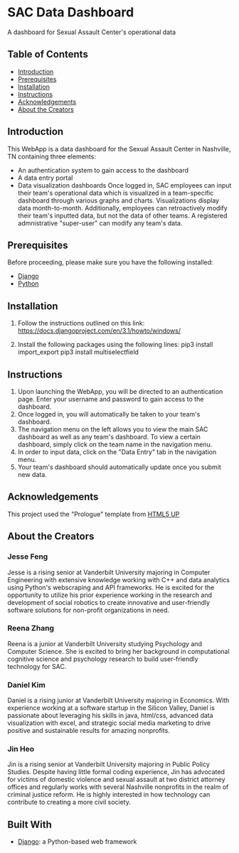 # SAC Data Dashboard
A dashboard for Sexual Assault Center's operational data

## Table of Contents
* [Introduction](#Introduction)
* [Prerequisites](#Prerequisites)
* [Installation](#Installation)
* [Instructions](#Instructions)
* [Acknowledgements](#Acknowledgements)
* [About the Creators](#About-The-Creators) 

## Introduction
This WebApp is a data dashboard for the Sexual Assault Center in Nashville, TN containing three elements: 
* An authentication system to gain access to the dashboard
* A data entry portal
* Data visualization dashboards
Once logged in, SAC employees can input their team's operational data which is visualized in a team-specific dashboard through various graphs and charts. Visualizations display data month-to-month. Additionally, employees can retroactively modify their team's inputted data, but not the data of other teams. A registered admnistrative "super-user" can modify any team's data. 

## Prerequisites
Before proceeding, please make sure you have the following installed:
* [Django](https://www.djangoproject.com/download/)
* [Python](https://www.python.org/downloads/)

## Installation 
1. Follow the instructions outlined on this link:
https://docs.djangoproject.com/en/3.1/howto/windows/

2. Install the following packages using the following lines:
pip3 install import_export
pip3 install multiselectfield

## Instructions
1. Upon launching the WebApp, you will be directed to an authentication page. Enter your username and password to gain access to the dashboard. 
2. Once logged in, you will automatically be taken to your team's dashboard. 
3. The navigation menu on the left allows you to view the main SAC dashboard as well as any team's dashboard. To view a certain dashboard, simply click on the team name in the navigation menu.
4. In order to input data, click on the "Data Entry" tab in the navigation menu. 
5. Your team's dashboard should automatically update once you submit new data. 

## Acknowledgements
This project used the "Prologue" template from [HTML5 UP](https://html5up.net/)

## About the Creators
### Jesse Feng
Jesse is a rising senior at Vanderbilt University majoring in Computer Engineering with extensive knowledge working with C++ and data analytics using Python's 
webscraping and API frameworks. He is excited for the opportunity to utilize his prior experience working in the research and development 
of social robotics to create innovative and user-friendly software solutions for non-profit organizations in need.

### Reena Zhang
Reena is a junior at Vanderbilt University studying Psychology and Computer Science. She is excited to bring her background in computational cognitive science and psychology research to build user-friendly technology for SAC.

### Daniel Kim
Daniel is a rising junior at Vanderbilt University majoring in Economics. With experience working at a software startup in the Silicon Valley, Daniel is passionate about leveraging his skills in java, html/css, advanced data visualization with excel, and strategic social media marketing to drive positive and sustainable results for amazing nonprofits.

### Jin Heo
Jin is a rising senior at Vanderbilt University majoring in Public Policy Studies. Despite having little formal coding experience, Jin has advocated for victims of domestic violence and sexual assault at two district attorney offices and regularly works with several Nashville nonprofits in the realm of criminal justice reform. He is highly interested in how technology can contribute to creating a more civil society.

## Built With
* [Django](https://www.djangoproject.com/download/): a Python-based web framework 
